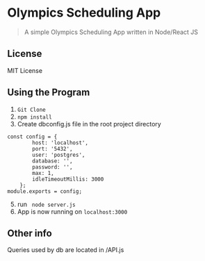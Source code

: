 # Olympics Scheduling App 

> A simple Olympics Scheduling App written in Node/React JS

## License
MIT License

## Using the Program
1. ```Git Clone```
2. ```npm install``` 
3. Create dbconfig.js file in the root project directory
```
const config = {
        host: 'localhost',
        port: '5432',
        user: 'postgres',
        database: '',
        password: '',
        max: 1,
        idleTimeoutMillis: 3000
    }; 
module.exports = config;
```
5. run ``` node server.js``` 
6.  App is now running on ``` localhost:3000 ```

## Other info
Queries used by db are located in  /API.js

